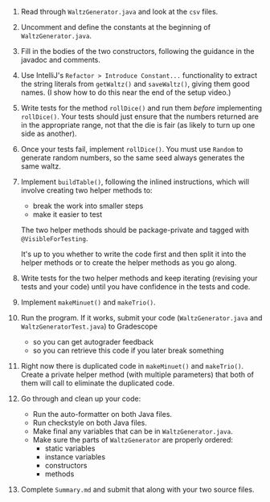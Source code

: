 1. Read through `WaltzGenerator.java` and look at the `csv` files.
2. Uncomment and define the constants at the beginning of `WaltzGenerator.java`.
3. Fill in the bodies of the two constructors, following the guidance in the
   javadoc and comments.
4. Use IntelliJ's `Refactor > Introduce Constant...` functionality to extract
   the string literals from `getWaltz()` and `saveWaltz()`, giving them good
   names. (I show how to do this near the end of the setup video.)
5. Write tests for the method `rollDice()` and run them _before_ implementing
   `rollDice()`. Your tests should just ensure that the numbers returned are in
   the appropriate range, not that the die is fair (as likely to turn up one
   side as another).
6. Once your tests fail, implement `rollDice()`. You must use `Random` to
   generate random numbers, so the same seed always generates the same
   waltz.
7. Implement `buildTable()`, following the inlined instructions, which will
   involve creating two helper methods to:
    * break the work into smaller steps
    * make it easier to test

   The two helper methods should be package-private and tagged with
   `@VisibleForTesting`.

   It's up to you whether to write the code first and then split it into the
   helper methods or to create the helper methods as you go along.
8. Write tests for the two helper methods and keep iterating (revising
   your tests and your code) until you have confidence in the tests and code.
9. Implement `makeMinuet()` and `makeTrio()`.
10. Run the program. If it works, submit your code (`WaltzGenerator.java` and
    `WaltzGeneratorTest.java`) to Gradescope
    * so you can get autograder feedback
    * so you can retrieve this code if you later break something
11. Right now there is duplicated code in `makeMinuet()` and `makeTrio()`.
    Create a private helper method (with multiple parameters) that both of
    them will call to eliminate the duplicated code.
12. Go through and clean up your code:
    * Run the auto-formatter on both Java files.
    * Run checkstyle on both Java files.
    * Make final any variables that can be in `WaltzGenerator.java`.
    * Make sure the parts of `WaltzGenerator` are properly ordered:
        * static variables
        * instance variables
        * constructors
        * methods
13. Complete `Summary.md` and submit that along with your two source files.
